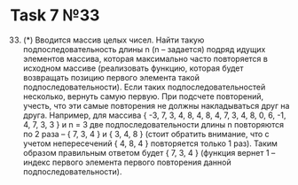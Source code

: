# Task 7 №33
33. (*) Вводится массив целых чисел. Найти такую подпоследовательность длины n (n – задается) подряд идущих элементов массива, которая максимально часто повторяется в исходном массиве (реализовать функцию, которая будет возвращать позицию первого элемента такой подпоследовательности). Если таких подпоследовательностей несколько, вернуть самую первую. При подсчете повторений, учесть, что эти самые повторения не должны накладываться друг на друга. Например, для массива { -3, 7, 3, 4, 8, 4, 8, 4, 7, 3, 4, 8, 0, 6, -1, 4, 7, 3, 3 } и n = 3 две подпоследовательности длины n повторяются по 2 раза – { 7, 3, 4 } и { 3, 4, 8 } (стоит обратить внимание, что c учетом непересечений { 4, 8, 4 } повторяется только 1 раз). Таким образом правильным ответом будет { 7, 3, 4 } (функция вернет 1 – индекс первого элемента первого повторения данной подпоследовательности). 